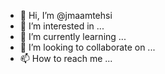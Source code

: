 - 👋 Hi, I’m @jmaamtehsi
- 👀 I’m interested in ...
- 🌱 I’m currently learning ...
- 💞️ I’m looking to collaborate on ...
- 📫 How to reach me ...

<!---
jmaamtehsi/jmaamtehsi is a ✨ special ✨ repository because its `README.md` (this file) appears on your GitHub profile.
You can click the Preview link to take a look at your changes.
--->
